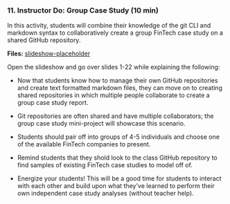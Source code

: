 ### 11. Instructor Do: Group Case Study (10 min)

In this activity, students will combine their knowledge of the git CLI and markdown syntax to collaboratively create a group FinTech case study on a shared GitHub repository. 

**Files:** [slideshow-placeholder]()

Open the slideshow and go over slides 1-22 while explaining the following:

* Now that students know how to manage their own GitHub repositories and create text formatted markdown files, they can move on to creating shared repositories in which multiple people collaborate to create a group case study report.

* Git repositories are often shared and have multiple collaborators; the group case study mini-project will showcase this scenario.

* Students should pair off into groups of 4-5 individuals and choose one of the available FinTech companies to present.

* Remind students that they shold look to the class GitHub repository to find samples of existing FinTech case studies to model off of.

* Energize your students! This will be a good time for students to interact with each other and build upon what they've learned to perform their own independent case study analyses (without teacher help).